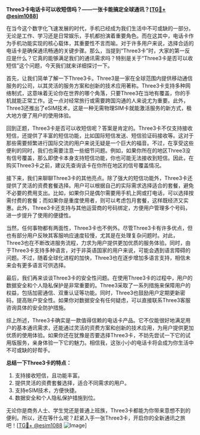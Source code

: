 **Three3卡电话卡可以收短信吗？——一张卡能搞定全球通讯？[[TG💪+ @esim1088](https://t.me/s/esim1088)]**

在当今这个数字化飞速发展的时代，手机已经成为我们生活中不可或缺的一部分。无论是工作、学习还是日常娱乐，手机都扮演着重要角色。而在这其中，电话卡作为手机功能实现的核心载体，其重要性不言而喻。对于许多用户来说，选择合适的电话卡是确保通讯畅通的关键步骤。那么，当提到“Three3卡”时，大家的第一反应是什么？它真的能够满足我们的通讯需求吗？特别是关于“Three3卡是否可以收短信”这个问题，今天我们就来详细探讨一下。

首先，让我们简单了解一下Three3卡。Three3是一家在全球范围内提供移动通信服务的公司，以其灵活的服务方案和创新的技术应用著称。Three3卡支持多种网络制式，这意味着无论你在世界的哪个角落，只要Three3在当地有覆盖，你的手机就能正常工作。这一点对经常旅行或需要跨国沟通的人来说尤为重要。此外，Three3还推出了eSIM技术，这是一种无需物理SIM卡就能激活服务的新方式，极大地方便了用户的使用体验。

回到正题，Three3卡是否可以收短信呢？答案是肯定的。Three3卡不仅支持接收短信，还提供了丰富的短信功能，比如国际短信发送、短信验证码接收等。这对于那些需要频繁进行国际交流的用户来说无疑是一个巨大的福音。不过，在享受这些便利的同时，我们也需要注意一些细节问题。例如，如果你所在的地区Three3没有信号覆盖，那么即使卡本身支持短信功能，你也可能无法接收到短信。因此，在购买Three3卡之前，建议先查询该卡在你所在地区的信号覆盖情况。

接下来，我们来聊聊Three3卡的其他亮点。除了强大的短信功能外，Three3卡还提供了灵活的资费套餐选择。用户可以根据自己的实际需求选择适合的套餐，避免不必要的费用支出。比如，如果你只是偶尔需要用手机上网或打电话，可以选择按需付费的套餐；而如果你是重度使用者，则可以考虑包月套餐，这样既经济又实惠。此外，Three3卡还支持与其他运营商的号码绑定，方便用户管理多个号码，进一步提升了使用的便捷性。

当然，任何事物都有两面性，Three3卡也不例外。尽管Three3卡有许多优点，但也有部分用户反映其客服响应速度较慢，尤其是在处理复杂问题时。对此，Three3也在不断改进服务流程，力求为用户提供更加优质的服务体验。同时，由于Three3卡支持多种语言，对于非英语国家的用户来说，可能会遇到语言障碍的问题。不过，随着全球化进程的加快，Three3也在逐步增加多语言支持，相信未来会有更多语言可供选择。

最后，我们再来谈谈Three3卡的安全性问题。在使用Three3卡的过程中，用户的数据安全和个人隐私保护是非常重要的。Three3采取了一系列措施来保障用户的权益，包括加密通信、双重认证等功能。同时，Three3也鼓励用户定期更新密码，提高账户安全性。如果你对数据安全有任何疑虑，可以直接联系Three3客服咨询具体的安全防护措施。

综上所述，Three3卡确实是一款值得信赖的电话卡产品。它不仅能很好地满足用户的基本通讯需求，还能通过灵活的资费方案和创新的技术应用，为用户提供更加优质的使用体验。如果你还在犹豫是否要选择Three3卡，不妨先尝试一下它的试用版服务，亲身体验一下它的魅力。相信我，这张小小的电话卡将会成为你生活中不可或缺的好帮手。

**总结一下Three3卡的特点：**
1. 支持接收短信，且功能丰富。
2. 提供灵活的资费套餐选择，适合不同需求的用户。
3. 支持eSIM技术，方便快捷。
4. 数据安全和个人隐私保护措施到位。

无论你是商务人士、学生党还是普通上班族，Three3卡都能为你带来意想不到的便利。所以，还在等什么呢？赶紧入手一张Three3卡，开启你的全新通讯之旅吧！[[TG💪+ @esim1088](https://t.me/s/esim1088) ![Image](https://i.postimg.cc/4NQfJmqS/Snipaste-2025-05-13-00-14-12.png)]